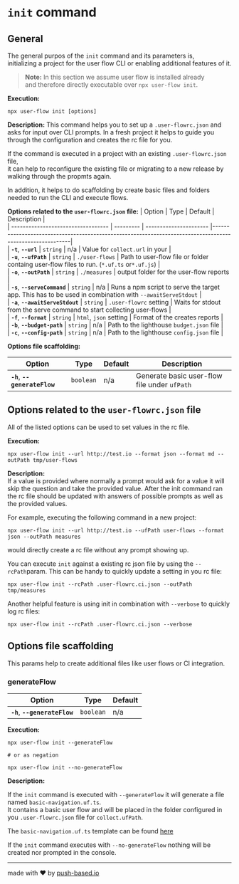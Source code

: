 # `init` command

## General

The general purpos of the `init` command and its parameters is,  
initializing a project for the user flow CLI or enabling additional features of it.
 
> **Note:**
> In this section we assume user flow is installed already  
> and therefore directly executable over `npx user-flow init`.   
 
**Execution:**   
```
npx user-flow init [options]
```  

**Description:**
This command helps you to set up a `.user-flowrc.json` and asks for input over CLI prompts.
In a fresh project it helps to guide you through the configuration and creates the rc file for you.

If the command is executed in a project with an existing `.user-flowrc.json` file,  
it can help to reconfigure the existing file or migrating to a new release by walking through the propmts again.

In addition, it helps to do scaffolding by create basic files and folders needed to run the CLI and execute flows.

**Options related to the `user-flowrc.json` file:** 
|  Option                            |  Type     | Default                | Description                                                                                              |  
| ---------------------------------- | --------- | ---------------------- |----------------------------------------------------------------------------------------------------------|  
| **`-t`**, **`--url`**              | `string`  | n/a                    | Value for `collect.url` in your                                                                                            |  
| **`-u`**, **`--ufPath`**           | `string`  | `./user-flows`         | Path to user-flow file or folder containg user-flow files to run. (`*.uf.ts` or`*.uf.js`)                |  
| **`-o`**, **`--outPath`**          | `string`  | `./measures`           | output folder for the user-flow reports                                                                  |  
| **`-s`**, **`--serveCommand`**     | `string`  | n/a                    | Runs a npm script to serve the target app. This has to be used in combination with `--awaitServeStdout`  |  
| **`-a`**, **`--awaitServeStdout`** | `string`  | `.user-flowrc` setting | Waits for stdout from the serve command to start collecting user-flows                                   |  
| **`-f`**, **`--format`**           | `string`  | `html`, `json` setting | Format of the creates reports                                                                            |  
| **`-b`**, **`--budget-path`**      | `string`  | n/a                    | Path to the lighthouse `budget.json` file                                                                |  
| **`-c`**, **`--config-path`**      | `string`  | n/a                    | Path to the lighthouse `config.json` file                                                                |  

**Options file scaffolding:**  

|  Option                            |  Type     | Default                | Description                                                                                              |  
| ---------------------------------- | --------- | ---------------------- |----------------------------------------------------------------------------------------------------------|  
| **`-h`**, **`--generateFlow`**     | `boolean` | n/a                    | Generate basic user-flow file under `ufPath`                                                             |    

## Options related to the `user-flowrc.json` file  

All of the listed options can be used to set values in the rc file. 

**Execution:**   
```
npx user-flow init --url http://test.io --format json --format md --outPath tmp/user-flows
```  

**Description:**  
If a value is provided where normally a prompt would ask for a value it will skip the question and take the provided value.
After the init command ran the rc file should be updated with answers of possible prompts as well as the provided values.

For example, executing the following command in a new project:
```
npx user-flow init --url http://test.io --ufPath user-flows --format json --outPath measures
```  

would directly create a rc file without any prompt showing up.

You can execute `init` against a existing rc json file by using the `--rcPath`param.
This can be handy to quickly update a setting in you rc file:  
```
npx user-flow init --rcPath .user-flowrc.ci.json --outPath tmp/measures
```  

Another helpful feature is using init in combination with `--verbose` to quickly log rc files:
```
npx user-flow init --rcPath .user-flowrc.ci.json --verbose
```  



## Options file scaffolding

This params help to create additional files like user flows or CI integration.

### generateFlow

|  Option                            |  Type     | Default                |   
| ---------------------------------- | --------- | ---------------------- |  
| **`-h`**, **`--generateFlow`**     | `boolean` | n/a                    |

**Execution:**   
```
npx user-flow init --generateFlow
  
# or as negation

npx user-flow init --no-generateFlow
```  

**Description:**   

If the `init` command is executed with `--generateFlow` it will generate a file named `basic-navigation.uf.ts`.  
It contains a basic user flow and will be placed in the folder configured in you `.user-flowrc.json` file for `collect.ufPath`.

The `basic-navigation.uf.ts` template can be found [here](https://github.com/push-based/user-flow/blob/ba6a8d4fbf8060bea067e0fa3528611be5653ddf/packages/cli/src/lib/commands/init/static/basic-navigation.uf.ts#L2)
 
If the `init` command executes with `--no-generateFlow` nothing will be created nor prompted in the console.

---

made with ❤ by [push-based.io](https://www.push-based.io)
